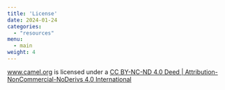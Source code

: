 ```yaml
---
title: 'License'
date: 2024-01-24
categories:
  - "resources"
menu:
  - main
weight: 4
---
```

www.camel.org is licensed under a [ CC BY-NC-ND 4.0 Deed | Attribution-NonCommercial-NoDerivs 4.0 International ](https://creativecommons.org/licenses/by-nc-nd/4.0/deed.en) 

